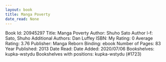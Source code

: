 ```yaml
---
layout: book
title: Manga Poverty
date_read: None
---
```


Book Id: 20945297
Title: Manga Poverty
Author: Shuho Sato
Author l-f: Sato, Shuho
Additional Authors: Dan Luffey
ISBN: 
My Rating: 0
Average Rating: 3.76
Publisher: Manga Reborn
Binding: ebook
Number of Pages: 83
Year Published: 2013
Date Read: 
Date Added: 2020/07/06
Bookshelves: kupka-wstydu
Bookshelves with positions: kupka-wstydu (#1723)

